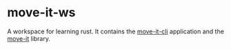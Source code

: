 # move-it-ws

A workspace for learning rust. It contains the [move-it-cli](./move-it-cli/README.md) application and the [move-it](./move-it/README.md) library.

